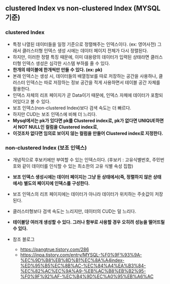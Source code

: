 ## clustered Index vs non-clustered Index (MYSQL기준)
 
### clustered Index
- 특정 나열된 데이터들을 일정 기준으로 정렬해주는 인덱스이다. (ex: 영어사전) 그래서 클러스터형 인덱스 생성 시에는 데이터 페이지 전체가 다시 정렬된다.
- 하지만, 이러한 정렬 특징 때문에, 이미 대용량의 데이터가 입력된 상태라면 클러스터형 인덱스 생성은 심각한 시스템 부하를 줄 수 있다.
- **한개의 테이블에 한개씩만 만들 수 있다. (ex: pk)**
- 본래 인덱스는 생성 시, 데이터들의 배열정보를 따로 저장하는 공간을 사용하나, 클러스터 인덱스는 따로 저장하는 정보 공간을 적게 사용하면서 테이블 공간 자체를 활용한다.
- 인덱스 자체의 리프 페이지가 곧 Data이기 때문에, 인덱스 자체에 데이터가 포함되어있다고 볼 수 있다.
- 보조 인덱스(non-clustered Index)보다 검색 속도는 더 빠르다.
- 하지만 CUD는 보조 인덱스에 비해 더 느리다.
- **Mysql에서는 pk가 있다면 pk를 Clustered index로, pk가 없다면 UNIQUE하면서 NOT NULL인 컬럼을 Clustered index로**, 
- **이것조차 없다면 임의로 보이지 않는 컬럼을 만들어 Clustered index로 지정한다.**

### non-clustered Index (보조 인덱스)
- 개념적으로 후보키에만 부여할 수 있는 인덱스이다. (후보키 : 고유식별번호, 주민번호와 같이 데이터를 인식할 수 있는 최소한의 고유 식별 속성 집합)
- **보조 인덱스 생성시에는 데이터 페이지는 그냥 둔 상태에서(즉, 정렬하지 않은 상태에서) 별도의 페이지에 인덱스를 구성한다.**
- 보조 인덱스의 리프 페이지에는 데이터가 아니라 데이터가 위치하는 주솟값이 저장된다.
- 클러스터형보다 검색 속도는 느리지만, 데이터의 CUD는 덜 느리다.
- **테이블당 여러개 생성할 수 있다. 그러나 함부로 사용할 경우 오히려 성능을 떨어뜨릴 수 있다.**

- 참조 블로그
  - https://pangtrue.tistory.com/286
  - https://inpa.tistory.com/entry/MYSQL-%F0%9F%93%9A-%EC%9D%B8%EB%8D%B1%EC%8A%A4index-%ED%95%B5%EC%8B%AC-%EC%84%A4%EA%B3%84-%EC%82%AC%EC%9A%A9-%EB%AC%B8%EB%B2%95-%F0%9F%92%AF-%EC%B4%9D%EC%A0%95%EB%A6%AC

